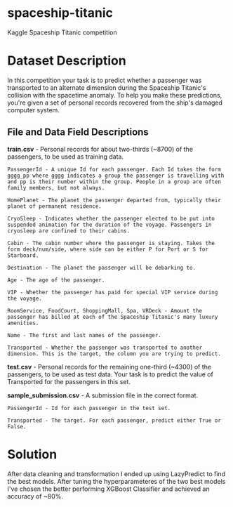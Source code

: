 # spaceship-titanic
Kaggle Spaceship Titanic competition

# Dataset Description

In this competition your task is to predict whether a passenger was transported to an alternate dimension during the Spaceship Titanic's collision with the spacetime anomaly. To help you make these predictions, you're given a set of personal records recovered from the ship's damaged computer system.


## File and Data Field Descriptions

**train.csv** - Personal records for about two-thirds (~8700) of the passengers, to be used as training data.

	PassengerId - A unique Id for each passenger. Each Id takes the form gggg_pp where gggg indicates a group the passenger is travelling with and pp is their number within the group. People in a group are often family members, but not always.

	HomePlanet - The planet the passenger departed from, typically their planet of permanent residence.

	CryoSleep - Indicates whether the passenger elected to be put into suspended animation for the duration of the voyage. Passengers in cryosleep are confined to their cabins.

	Cabin - The cabin number where the passenger is staying. Takes the form deck/num/side, where side can be either P for Port or S for Starboard.

	Destination - The planet the passenger will be debarking to.

	Age - The age of the passenger.

	VIP - Whether the passenger has paid for special VIP service during the voyage.

	RoomService, FoodCourt, ShoppingMall, Spa, VRDeck - Amount the passenger has billed at each of the Spaceship Titanic's many luxury amenities.

	Name - The first and last names of the passenger.

	Transported - Whether the passenger was transported to another dimension. This is the target, the column you are trying to predict.

**test.csv** - Personal records for the remaining one-third (~4300) of the passengers, to be used as test data. Your task is to predict the value of Transported for the passengers in this set.

**sample_submission.csv** - A submission file in the correct format.

	PassengerId - Id for each passenger in the test set.

	Transported - The target. For each passenger, predict either True or False.

# Solution
After data cleaning and transformation I ended up using LazyPredict to find the best models. After tuning the hyperparameteres of the two best models I've chosen the better performing XGBoost Classifier and achieved an accuracy of ~80%.
